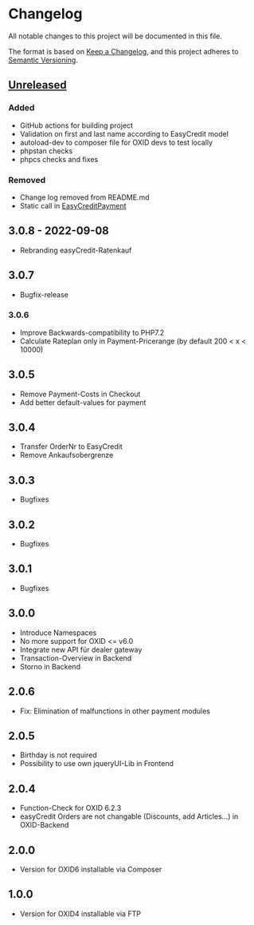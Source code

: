 # Changelog

All notable changes to this project will be documented in this file.

The format is based on [Keep a Changelog](https://keepachangelog.com/en/1.1.0/),
and this project adheres to [Semantic Versioning](https://semver.org/spec/v2.0.0.html).

## [Unreleased]

### Added

- GitHub actions for building project
- Validation on first and last name according to EasyCredit model
- autoload-dev to composer file for OXID devs to test locally
- phpstan checks
- phpcs checks and fixes

### Removed

- Change log removed from README.md
- Static call in [EasyCreditPayment](Core/Domain/EasyCreditPayment.php)

## 3.0.8 - 2022-09-08
- Rebranding easyCredit-Ratenkauf

## 3.0.7
- Bugfix-release

### 3.0.6
- Improve Backwards-compatibility to PHP7.2
- Calculate Rateplan only in Payment-Pricerange (by default 200 < x < 10000)

## 3.0.5
- Remove Payment-Costs in Checkout
- Add better default-values for payment

## 3.0.4
- Transfer OrderNr to EasyCredit
- Remove Ankaufsobergrenze

## 3.0.3
- Bugfixes

## 3.0.2
- Bugfixes

## 3.0.1
- Bugfixes

## 3.0.0
- Introduce Namespaces
- No more support for OXID <= v6.0
- Integrate new API für dealer gateway
- Transaction-Overview in Backend
- Storno in Backend

## 2.0.6
- Fix: Elimination of malfunctions in other payment modules

## 2.0.5
- Birthday is not required
- Possibility to use own jqueryUI-Lib in Frontend

## 2.0.4
- Function-Check for OXID 6.2.3
- easyCredit Orders are not changable (Discounts, add Articles...) in OXID-Backend

## 2.0.0
- Version for OXID6 installable via Composer

## 1.0.0
- Version for OXID4 installable via FTP


[unreleased]: https://github.com/OXIDprojects/easycredit-module/compare/v3.0.8...HEAD